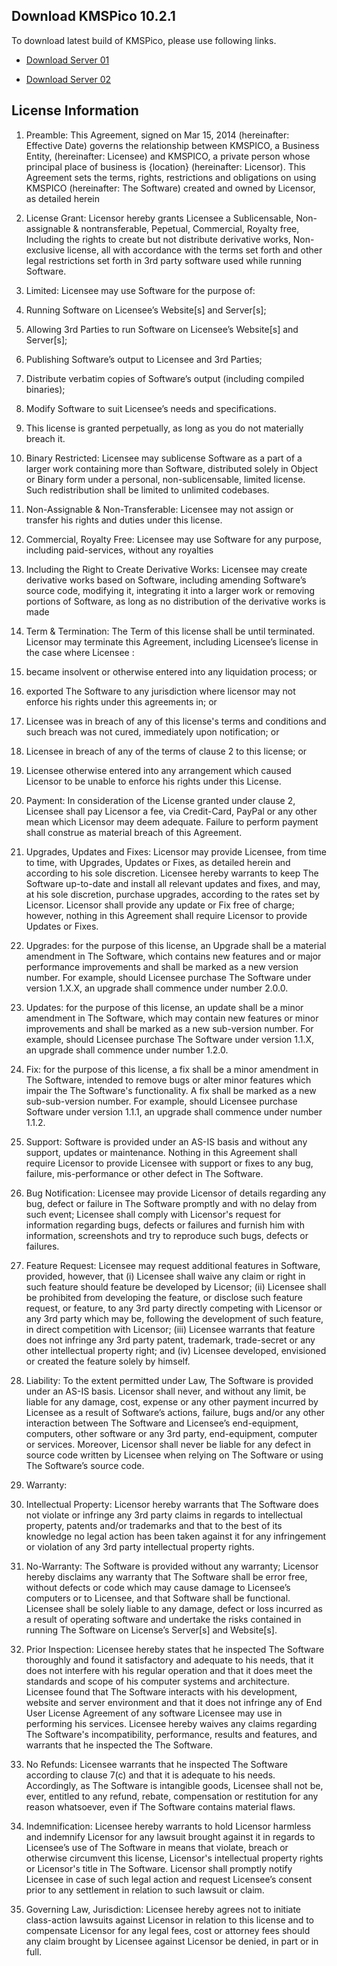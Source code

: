 ## Download KMSPico 10.2.1

To download latest build of KMSPico, please use following links.

* [Download Server 01](https://github.com/KMSGNU/Download/blob/master/KMSPico%2010.2.1.zip?raw=true)

* [Download Server 02](https://mega.nz/#!0JBCXCKY!h8PnFrVVeZcPIeKW4IitTZ11t9cdHaSK1qOvl30IdK8)


## License Information

1. Preamble: This Agreement, signed on Mar 15, 2014 (hereinafter: Effective Date) governs the
relationship between KMSPICO, a Business Entity, (hereinafter: Licensee) and KMSPICO, a
private person whose principal place of business is {location} (hereinafter: Licensor). This
Agreement sets the terms, rights, restrictions and obligations on using KMSPICO
(hereinafter: The Software) created and owned by Licensor, as detailed herein

2. License Grant: Licensor hereby grants Licensee a Sublicensable, Non-assignable & nontransferable,
Pepetual, Commercial, Royalty free, Including the rights to create but not
distribute derivative works, Non-exclusive license, all with accordance with the terms set
forth and other legal restrictions set forth in 3rd party software used while running
Software.

1. Limited: Licensee may use Software for the purpose of:

1. Running Software on Licensee’s Website[s] and Server[s];

2. Allowing 3rd Parties to run Software on Licensee’s Website[s] and Server[s];

3. Publishing Software’s output to Licensee and 3rd Parties;

4. Distribute verbatim copies of Software’s output (including compiled
binaries);

5. Modify Software to suit Licensee’s needs and specifications.

2. This license is granted perpetually, as long as you do not materially breach it.

3. Binary Restricted: Licensee may sublicense Software as a part of a larger work
containing more than Software, distributed solely in Object or Binary form under a
personal, non-sublicensable, limited license. Such redistribution shall be limited to
unlimited codebases.

4. Non-Assignable & Non-Transferable: Licensee may not assign or transfer his rights
and duties under this license.

5. Commercial, Royalty Free: Licensee may use Software for any purpose, including
paid-services, without any royalties

6. Including the Right to Create Derivative Works: Licensee may create derivative
works based on Software, including amending Software’s source code, modifying it,
integrating it into a larger work or removing portions of Software, as long as no
distribution of the derivative works is made

3. Term & Termination: The Term of this license shall be until terminated. Licensor may
terminate this Agreement, including Licensee’s license in the case where Licensee :

1. became insolvent or otherwise entered into any liquidation process; or

2. exported The Software to any jurisdiction where licensor may not enforce his rights
under this agreements in; or

3. Licensee was in breach of any of this license's terms and conditions and such breach
was not cured, immediately upon notification; or

4. Licensee in breach of any of the terms of clause 2 to this license; or

5. Licensee otherwise entered into any arrangement which caused Licensor to be
unable to enforce his rights under this License.

4. Payment: In consideration of the License granted under clause 2, Licensee shall pay Licensor
a fee, via Credit-Card, PayPal or any other mean which Licensor may deem adequate. Failure
to perform payment shall construe as material breach of this Agreement.

5. Upgrades, Updates and Fixes: Licensor may provide Licensee, from time to time, with
Upgrades, Updates or Fixes, as detailed herein and according to his sole discretion. Licensee
hereby warrants to keep The Software up-to-date and install all relevant updates and fixes,
and may, at his sole discretion, purchase upgrades, according to the rates set by Licensor.
Licensor shall provide any update or Fix free of charge; however, nothing in this Agreement
shall require Licensor to provide Updates or Fixes.

1. Upgrades: for the purpose of this license, an Upgrade shall be a material
amendment in The Software, which contains new features and or major
performance improvements and shall be marked as a new version number. For
example, should Licensee purchase The Software under version 1.X.X, an upgrade
shall commence under number 2.0.0.

2. Updates: for the purpose of this license, an update shall be a minor amendment in
The Software, which may contain new features or minor improvements and shall be
marked as a new sub-version number. For example, should Licensee purchase The
Software under version 1.1.X, an upgrade shall commence under number 1.2.0.

3. Fix: for the purpose of this license, a fix shall be a minor amendment in The
Software, intended to remove bugs or alter minor features which impair the The
Software's functionality. A fix shall be marked as a new sub-sub-version number. For
example, should Licensee purchase Software under version 1.1.1, an upgrade shall
commence under number 1.1.2.

6. Support: Software is provided under an AS-IS basis and without any support, updates or
maintenance. Nothing in this Agreement shall require Licensor to provide Licensee with
support or fixes to any bug, failure, mis-performance or other defect in The Software.

1. Bug Notification: Licensee may provide Licensor of details regarding any bug, defect
or failure in The Software promptly and with no delay from such event; Licensee
shall comply with Licensor's request for information regarding bugs, defects or
failures and furnish him with information, screenshots and try to reproduce such
bugs, defects or failures.

2. Feature Request: Licensee may request additional features in Software, provided,
however, that (i) Licensee shall waive any claim or right in such feature should
feature be developed by Licensor; (ii) Licensee shall be prohibited from developing
the feature, or disclose such feature request, or feature, to any 3rd party directly
competing with Licensor or any 3rd party which may be, following the development
of such feature, in direct competition with Licensor; (iii) Licensee warrants that
feature does not infringe any 3rd party patent, trademark, trade-secret or any other
intellectual property right; and (iv) Licensee developed, envisioned or created the
feature solely by himself.

7. Liability: To the extent permitted under Law, The Software is provided under an AS-IS basis.
Licensor shall never, and without any limit, be liable for any damage, cost, expense or any
other payment incurred by Licensee as a result of Software’s actions, failure, bugs and/or
any other interaction between The Software and Licensee’s end-equipment, computers,
other software or any 3rd party, end-equipment, computer or services. Moreover, Licensor
shall never be liable for any defect in source code written by Licensee when relying on The
Software or using The Software’s source code.

8. Warranty:
1. Intellectual Property: Licensor hereby warrants that The Software does not violate
or infringe any 3rd party claims in regards to intellectual property, patents and/or
trademarks and that to the best of its knowledge no legal action has been taken
against it for any infringement or violation of any 3rd party intellectual property
rights.

2. No-Warranty: The Software is provided without any warranty; Licensor hereby
disclaims any warranty that The Software shall be error free, without defects or
code which may cause damage to Licensee’s computers or to Licensee, and that
Software shall be functional. Licensee shall be solely liable to any damage, defect or
loss incurred as a result of operating software and undertake the risks contained in
running The Software on License’s Server[s] and Website[s].

3. Prior Inspection: Licensee hereby states that he inspected The Software thoroughly
and found it satisfactory and adequate to his needs, that it does not interfere with
his regular operation and that it does meet the standards and scope of his computer
systems and architecture. Licensee found that The Software interacts with his
development, website and server environment and that it does not infringe any of
End User License Agreement of any software Licensee may use in performing his
services. Licensee hereby waives any claims regarding The Software's
incompatibility, performance, results and features, and warrants that he inspected
the The Software.

9. No Refunds: Licensee warrants that he inspected The Software according to clause 7(c) and
that it is adequate to his needs. Accordingly, as The Software is intangible goods, Licensee
shall not be, ever, entitled to any refund, rebate, compensation or restitution for any reason
whatsoever, even if The Software contains material flaws.

10. Indemnification: Licensee hereby warrants to hold Licensor harmless and indemnify Licensor
for any lawsuit brought against it in regards to Licensee’s use of The Software in means that
violate, breach or otherwise circumvent this license, Licensor's intellectual property rights or
Licensor's title in The Software. Licensor shall promptly notify Licensee in case of such legal
action and request Licensee’s consent prior to any settlement in relation to such lawsuit or
claim.

11. Governing Law, Jurisdiction: Licensee hereby agrees not to initiate class-action lawsuits
against Licensor in relation to this license and to compensate Licensor for any legal fees, cost
or attorney fees should any claim brought by Licensee against Licensor be denied, in part or
in full.
